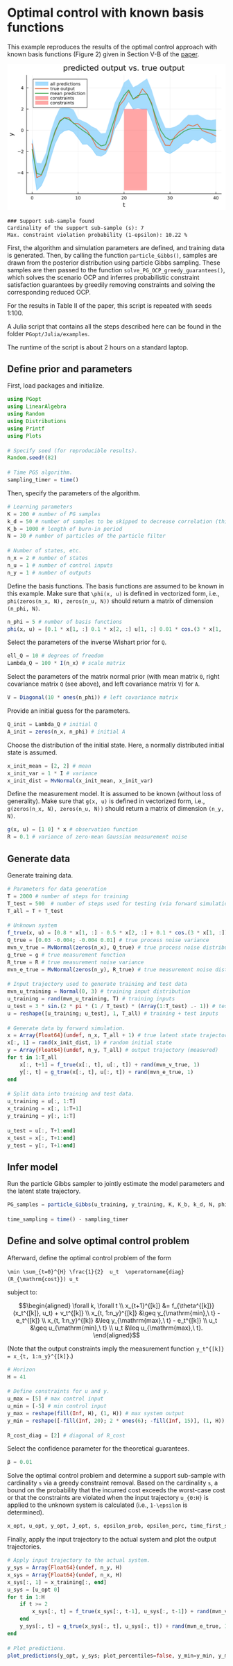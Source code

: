 # Optimal control with known basis functions

This example reproduces the results of the optimal control approach with known basis functions (Figure 2) given in Section V-B of the [paper](../reference.md).

![autocorrelation](../assets/PG_OCP_known_basis_functions.svg)

```
### Support sub-sample found
Cardinality of the support sub-sample (s): 7
Max. constraint violation probability (1-epsilon): 10.22 %
```

First, the algorithm and simulation parameters are defined, and training data is generated. Then, by calling the function `particle_Gibbs()`, samples are drawn from the posterior distribution using particle Gibbs sampling. These samples are then passed to the function `solve_PG_OCP_greedy_guarantees()`, which solves the scenario OCP and inferres probabilistic constraint satisfaction guarantees by greedily removing constraints and solving the corresponding reduced OCP.

For the results in Table II of the paper, this script is repeated with seeds 1:100.

A Julia script that contains all the steps described here can be found in the folder `PGopt/Julia/examples`.

The runtime of the script is about 2 hours on a standard laptop.

## Define prior and parameters
First, load packages and initialize.
```julia
using PGopt
using LinearAlgebra
using Random
using Distributions
using Printf
using Plots

# Specify seed (for reproducible results).
Random.seed!(82)

# Time PGS algorithm.
sampling_timer = time()
```
Then, specify the parameters of the algorithm.
```julia
# Learning parameters
K = 200 # number of PG samples
k_d = 50 # number of samples to be skipped to decrease correlation (thinning)
K_b = 1000 # length of burn-in period
N = 30 # number of particles of the particle filter

# Number of states, etc.
n_x = 2 # number of states
n_u = 1 # number of control inputs
n_y = 1 # number of outputs
```
Define the basis functions. The basis functions are assumed to be known in this example. Make sure that ``\phi(x, u)`` is defined in vectorized form, i.e., `phi(zeros(n_x, N), zeros(n_u, N))` should return a matrix of dimension `(n_phi, N)`.
```julia
n_phi = 5 # number of basis functions
phi(x, u) = [0.1 * x[1, :] 0.1 * x[2, :] u[1, :] 0.01 * cos.(3 * x[1, :]) .* x[2, :] 0.1 * sin.(2 * x[2, :]) .* u[1, :]]' # basis functions
```
Select the parameters of the inverse Wishart prior for ``Q``.
```julia
ell_Q = 10 # degrees of freedom
Lambda_Q = 100 * I(n_x) # scale matrix
```
Select the parameters of the matrix normal prior (with mean matrix ``0``, right covariance matrix ``Q`` (see above), and left covariance matrix ``V``) for ``A``.
```julia
V = Diagonal(10 * ones(n_phi)) # left covariance matrix
```
Provide an initial guess for the parameters.
```julia
Q_init = Lambda_Q # initial Q
A_init = zeros(n_x, n_phi) # initial A
```
Choose the distribution of the initial state. Here, a normally distributed initial state is assumed.
```julia
x_init_mean = [2, 2] # mean
x_init_var = 1 * I # variance
x_init_dist = MvNormal(x_init_mean, x_init_var)
```
Define the measurement model. It is assumed to be known (without loss of generality). Make sure that ``g(x, u)`` is defined in vectorized form, i.e., `g(zeros(n_x, N), zeros(n_u, N))` should return a matrix of dimension `(n_y, N)`.
```julia
g(x, u) = [1 0] * x # observation function
R = 0.1 # variance of zero-mean Gaussian measurement noise
```
## Generate data
Generate training data.
```julia
# Parameters for data generation
T = 2000 # number of steps for training
T_test = 500  # number of steps used for testing (via forward simulation - see below)
T_all = T + T_test

# Unknown system
f_true(x, u) = [0.8 * x[1, :] - 0.5 * x[2, :] + 0.1 * cos.(3 * x[1, :]) .* x[2, :]; 0.4 * x[1, :] + 0.5 * x[2,:] + (ones(size(x, 2)) + 0.3 * sin.(2 * x[2, :])) .* u[1, :]] # true state transition function
Q_true = [0.03 -0.004; -0.004 0.01] # true process noise variance
mvn_v_true = MvNormal(zeros(n_x), Q_true) # true process noise distribution
g_true = g # true measurement function
R_true = R # true measurement noise variance
mvn_e_true = MvNormal(zeros(n_y), R_true) # true measurement noise distribution

# Input trajectory used to generate training and test data
mvn_u_training = Normal(0, 3) # training input distribution
u_training = rand(mvn_u_training, T) # training inputs
u_test = 3 * sin.(2 * pi * (1 / T_test) * (Array(1:T_test) .- 1)) # test inputs
u = reshape([u_training; u_test], 1, T_all) # training + test inputs

# Generate data by forward simulation.
x = Array{Float64}(undef, n_x, T_all + 1) # true latent state trajectory
x[:, 1] = rand(x_init_dist, 1) # random initial state
y = Array{Float64}(undef, n_y, T_all) # output trajectory (measured)
for t in 1:T_all
    x[:, t+1] = f_true(x[:, t], u[:, t]) + rand(mvn_v_true, 1)
    y[:, t] = g_true(x[:, t], u[:, t]) + rand(mvn_e_true, 1)
end

# Split data into training and test data.
u_training = u[:, 1:T]
x_training = x[:, 1:T+1]
y_training = y[:, 1:T]

u_test = u[:, T+1:end]
x_test = x[:, T+1:end]
y_test = y[:, T+1:end]
```
## Infer model
Run the particle Gibbs sampler to jointly estimate the model parameters and the latent state trajectory.
```julia
PG_samples = particle_Gibbs(u_training, y_training, K, K_b, k_d, N, phi, Lambda_Q, ell_Q, Q_init, V, A_init, x_init_dist, g, R)

time_sampling = time() - sampling_timer
```
## Define and solve optimal control problem
Afterward, define the optimal control problem of the form

``\min \sum_{t=0}^{H} \frac{1}{2}  u_t  \operatorname{diag}(R_{\mathrm{cost}}) u_t``

subject to:
```math
\begin{aligned}
\forall k, \forall t \\
x_{t+1}^{[k]} &= f_{\theta^{[k]}}(x_t^{[k]}, u_t) + v_t^{[k]} \\
x_{t, 1:n_y}^{[k]} &\geq y_{\mathrm{min},\ t} - e_t^{[k]} \\
x_{t, 1:n_y}^{[k]} &\leq y_{\mathrm{max},\ t} - e_t^{[k]} \\
u_t &\geq u_{\mathrm{min},\ t} \\
u_t &\leq u_{\mathrm{max},\ t}.
\end{aligned}
```

(Note that the output constraints imply the measurement function ``y_t^{[k]} = x_{t, 1:n_y}^{[k]}``.)
```julia
# Horizon
H = 41

# Define constraints for u and y.
u_max = [5] # max control input
u_min = [-5] # min control input
y_max = reshape(fill(Inf, H), (1, H)) # max system output
y_min = reshape([-fill(Inf, 20); 2 * ones(6); -fill(Inf, 15)], (1, H)) # min system output

R_cost_diag = [2] # diagonal of R_cost
```
Select the confidence parameter for the theoretical guarantees.
```julia
β = 0.01
```
Solve the optimal control problem and determine a support sub-sample with cardinality ``s`` via a greedy constraint removal. 
Based on the cardinality ``s``, a bound on the probability that the incurred cost exceeds the worst-case cost or that the constraints are violated when the input trajectory ``u_{0:H}`` is applied to the unknown system is calculated (i.e., ``1-\epsilon`` is determined).
```julia
x_opt, u_opt, y_opt, J_opt, s, epsilon_prob, epsilon_perc, time_first_solve, time_guarantees, num_failed_optimizations = solve_PG_OCP_greedy_guarantees(PG_samples, phi, R, H, u_min, u_max, y_min, y_max, R_cost_diag, β; K_pre_solve=20)
```
Finally, apply the input trajectory to the actual system and plot the output trajectories.
```julia
# Apply input trajectory to the actual system.
y_sys = Array{Float64}(undef, n_y, H)
x_sys = Array{Float64}(undef, n_x, H)
x_sys[:, 1] = x_training[:, end]
u_sys = [u_opt 0]
for t in 1:H
    if t >= 2
        x_sys[:, t] = f_true(x_sys[:, t-1], u_sys[:, t-1]) + rand(mvn_v_true, 1)
    end
    y_sys[:, t] = g_true(x_sys[:, t], u_sys[:, t]) + rand(mvn_e_true, 1)
end

# Plot predictions.
plot_predictions(y_opt, y_sys; plot_percentiles=false, y_min=y_min, y_max=y_max)
```